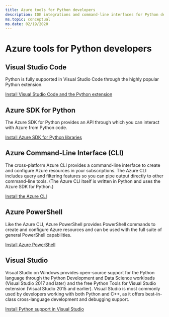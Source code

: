 ```yaml
---
title: Azure tools for Python developers
description: IDE integrations and command-line interfaces for Python developers working on Azure.
ms.topic: conceptual
ms.date: 02/19/2020
---
```


# Azure tools for Python developers

## Visual Studio Code

Python is fully supported in Visual Studio Code through the highly popular Python extension.

[Install Visual Studio Code and the Python extension](https://code.visualstudio.com/docs/languages/python)

## Azure SDK for Python

The Azure SDK for Python provides an API through which you can interact with Azure from Python code.

[Install Azure SDK for Python libraries](python-sdk-azure-install.md)

## Azure Command-Line Interface (CLI)

The cross-platform Azure CLI provides a command-line interface to create and configure Azure resources in your subscriptions. The Azure CLI includes query and filtering features so you can pipe output directly to other command-line tools. (The Azure CLI itself is written in Python and uses the Azure SDK for Python.)

[Install the Azure CLI](/cli/azure/install-azure-cli)

## Azure PowerShell

Like the Azure CLI, Azure PowerShell provides PowerShell commands to create and configure Azure resources and can be used with the full suite of general PowerShell capabilities.

[Install Azure PowerShell](/powershell/azure/install-az-ps)

## Visual Studio

Visual Studio on Windows provides open-source support for the Python language through the Python Development and Data Science workloads (Visual Studio 2017 and later) and the free Python Tools for Visual Studio extension (Visual Studio 2015 and earlier). Visual Studio is most commonly used by developers working with both Python and C++, as it offers best-in-class cross-language development and debugging support.

[Install Python support in Visual Studio](https://docs.microsoft.com/visualstudio/python/installation)

